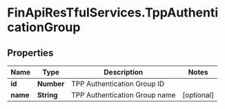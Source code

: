 # FinApiResTfulServices.TppAuthenticationGroup

## Properties
Name | Type | Description | Notes
------------ | ------------- | ------------- | -------------
**id** | **Number** | TPP Authentication Group ID | 
**name** | **String** | TPP Authentication Group name | [optional] 


